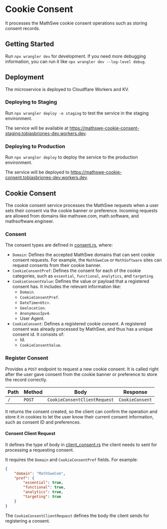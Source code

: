 # Cookie Consent

It processes the MathSwe cookie consent operations such as storing consent
records.

## Getting Started

Run `npx wrangler dev` for development. If you need more debugging information,
you can run it like `npx wrangler dev --log-level debug`.

## Deployment

The microservice is deployed to Cloudflare Workers and KV.

### Deploying to Staging

Run `npx wrangler deploy -e staging` to test the service in the staging
environment.

The service will be available
at https://mathswe-cookie-consent-staging.tobiasbriones-dev.workers.dev.

### Deploying to Production

Run `npx wrangler deploy` to deploy the service to the production environment.

The service will be deployed
to https://mathswe-cookie-consent.tobiasbriones-dev.workers.dev.

## Cookie Consent

The cookie consent service processes the MathSwe requests when a user sets their
consent via the cookie banner or preference. Incoming requests are allowed from
domains like mathswe.com, math.software, and mathsoftware.engineer.

### Consent

The consent types are defined in [consent.rs](src/consent.rs), where:

- `Domain`: Defines the accepted MathSwe domains that can sent cookie consent
  requests. For example, the `MathSweCom` or `MathSoftware` sites can request
  consents from their cookie banner.
- `CookieConsentPref`: Defines the consent for each of the cookie categories,
  such as `essential`, `functional`, `analytics`, and `targeting`.
- `CookieConsentValue`: Defines the value or payload that a registered consent
  has. It includes the relevant information like:
    - `Domain`.
    - `CookieConsentPref`.
    - `DateTime<Utc>`.
    - `Geolocation`.
    - `AnonymousIpv4`.
    - User Agent.
- `CookieConsent`: Defines a registered cookie consent. A registered consent was
  already processed by MathSwe, and thus has a unique consent id. It consists
  of:
    - Id.
    - `CookieConsentValue`.

### Register Consent

Provides a `POST` endpoint to request a new cookie consent. It is called right
after the user gave consent from the cookie banner or preference to store the
record correctly.

| Path | Method | Body                         | Response        |
|------|--------|------------------------------|-----------------|
| `/`  | `POST` | `CookieConsentClientRequest` | `CookieConsent` |

It returns the consent created, so the client can confirm the operation and
store it in cookies to let the user know their current consent information, such
as consent ID and preferences.

#### Consent Client Request

It defines the type of body in [client_consent.rs](src/client_consent.rs) the
client needs to sent for processing a requesting consent.

It requires the `Domain` and `CookieConsentPref` fields. For example:

```json
{
    "domain": "MathSweCom",
    "pref": {
        "essential": true,
        "functional": true,
        "analytics": true,
        "targeting": true
    }
}
```

The `CookieConsentClientRequest` defines the body the client sends for
registering a consent.
